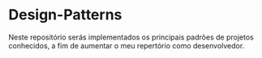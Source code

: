 # Design-Patterns
Neste repositório serás implementados os principais padrões de projetos conhecidos, a fim de aumentar o meu repertório como desenvolvedor.
